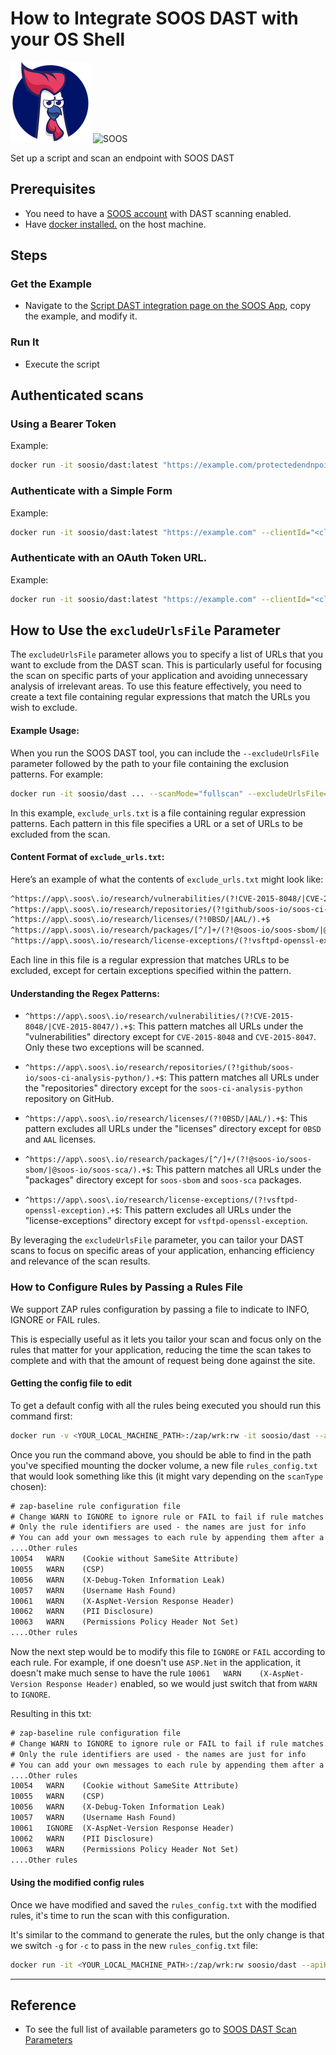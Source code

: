 # How to Integrate SOOS DAST with your OS Shell


<div>
<img src="../assets/img/SOOS-Icon.png" alt="SOOS" width="128" height="128">
<img src="../assets/img/shell.png" alt="SOOS" width="128" height="128">
</div>

Set up a script and scan an endpoint with SOOS DAST

## Prerequisites

- You need to have a [SOOS account](https://app.soos.io/register) with DAST scanning enabled.
- Have [docker installed.](https://docs.docker.com/get-docker/) on the host machine.

## Steps

### **Get the Example**

* Navigate to the [Script DAST integration page on the SOOS App](https://app.soos.io/integrate/dast?id=script), copy the example, and modify it.

### **Run It**

* Execute the script

## Authenticated scans

### Using a Bearer Token

Example:

``` bash
docker run -it soosio/dast:latest "https://example.com/protectedendnpoint" --clientId="<client_id>" --apiKey="<api_key>" --projectName="<project_name>" --bearerToken="token-value"
```


### Authenticate with a Simple Form

Example:

``` bash
docker run -it soosio/dast:latest "https://example.com" --clientId="<client_id>" --apiKey="<api_key>" --projectName="<project_name>" --authLoginURL="https://example.com/login" --authUsername="username" --authPassword="password" --authUsernameField="userName" --authPasswordField="password" --authSubmitField="login"
```


### Authenticate with an OAuth Token URL.

Example:

``` bash
docker run -it soosio/dast:latest "https://example.com" --clientId="<client_id>" --apiKey="<api_key>" --projectName="<project_name>" --oauthTokenUrl="https://example.com/token" --oauthParameters="client_id:value, client_secret:value, grant_type:value"
```

## How to Use the `excludeUrlsFile` Parameter

The `excludeUrlsFile` parameter allows you to specify a list of URLs that you want to exclude from the DAST scan. This is particularly useful for focusing the scan on specific parts of your application and avoiding unnecessary analysis of irrelevant areas. To use this feature effectively, you need to create a text file containing regular expressions that match the URLs you wish to exclude.

#### Example Usage:

When you run the SOOS DAST tool, you can include the `--excludeUrlsFile` parameter followed by the path to your file containing the exclusion patterns. For example:

```bash
docker run -it soosio/dast ... --scanMode="fullscan" --excludeUrlsFile="exclude_urls.txt"
```

In this example, `exclude_urls.txt` is a file containing regular expression patterns. Each pattern in this file specifies a URL or a set of URLs to be excluded from the scan.

#### Content Format of `exclude_urls.txt`:

Here’s an example of what the contents of `exclude_urls.txt` might look like:

```txt
^https://app\.soos\.io/research/vulnerabilities/(?!CVE-2015-8048/|CVE-2015-8047/).+$
^https://app\.soos\.io/research/repositories/(?!github/soos-io/soos-ci-analysis-python/).+$
^https://app\.soos\.io/research/licenses/(?!0BSD/|AAL/).+$
^https://app\.soos\.io/research/packages/[^/]+/(?!@soos-io/soos-sbom/|@soos-io/soos-sca/).+$
^https://app\.soos\.io/research/license-exceptions/(?!vsftpd-openssl-exception).+$
```

Each line in this file is a regular expression that matches URLs to be excluded, except for certain exceptions specified within the pattern.

#### Understanding the Regex Patterns:

- `^https://app\.soos\.io/research/vulnerabilities/(?!CVE-2015-8048/|CVE-2015-8047/).+$`: This pattern matches all URLs under the "vulnerabilities" directory except for `CVE-2015-8048` and `CVE-2015-8047`. Only these two exceptions will be scanned.
  
- `^https://app\.soos\.io/research/repositories/(?!github/soos-io/soos-ci-analysis-python/).+$`: This pattern matches all URLs under the "repositories" directory except for the `soos-ci-analysis-python` repository on GitHub.

- `^https://app\.soos\.io/research/licenses/(?!0BSD/|AAL/).+$`: This pattern excludes all URLs under the "licenses" directory except for `0BSD` and `AAL` licenses.

- `^https://app\.soos\.io/research/packages/[^/]+/(?!@soos-io/soos-sbom/|@soos-io/soos-sca/).+$`: This pattern matches all URLs under the "packages" directory except for `soos-sbom` and `soos-sca` packages.

- `^https://app\.soos\.io/research/license-exceptions/(?!vsftpd-openssl-exception).+$`: This pattern excludes all URLs under the "license-exceptions" directory except for `vsftpd-openssl-exception`.

By leveraging the `excludeUrlsFile` parameter, you can tailor your DAST scans to focus on specific areas of your application, enhancing efficiency and relevance of the scan results.

### How to Configure Rules by Passing a Rules File

We support ZAP rules configuration by passing a file to indicate to INFO, IGNORE or FAIL rules.

This is especially useful as it lets you tailor your scan and focus only on the rules that matter for your application, reducing the time the scan takes to complete and with that the amount of request being done against the site.

#### Getting the config file to edit

To get a default config with all the rules being executed you should run this command first:

```bash
docker run -v <YOUR_LOCAL_MACHINE_PATH>:/zap/wrk:rw -it soosio/dast --apiKey=<<api_key>> --clientId=<<client_id>> --projectName=<<project_name>>   --otherOptions="-g rules_config.txt" <TARGET_URL>
```

Once you run the command above, you should be able to find in the path you've specified mounting the docker volume, a new file `rules_config.txt` that would look something like this (it might vary depending on the `scanType` chosen):

```rules_config.txt
# zap-baseline rule configuration file
# Change WARN to IGNORE to ignore rule or FAIL to fail if rule matches
# Only the rule identifiers are used - the names are just for info
# You can add your own messages to each rule by appending them after a tab on each line.
....Other rules
10054	WARN	(Cookie without SameSite Attribute)
10055	WARN	(CSP)
10056	WARN	(X-Debug-Token Information Leak)
10057	WARN	(Username Hash Found)
10061	WARN	(X-AspNet-Version Response Header)
10062	WARN	(PII Disclosure)
10063	WARN	(Permissions Policy Header Not Set)
....Other rules
```

Now the next step would be to modify this file to `IGNORE` or `FAIL` according to each rule. For example, if one doesn't use `ASP.Net` in the application, it doesn't make much sense to have the rule `10061	WARN	(X-AspNet-Version Response Header)` enabled, so we would just switch that from `WARN` to `IGNORE`.

Resulting in this txt:

```rules_config.txt
# zap-baseline rule configuration file
# Change WARN to IGNORE to ignore rule or FAIL to fail if rule matches
# Only the rule identifiers are used - the names are just for info
# You can add your own messages to each rule by appending them after a tab on each line.
....Other rules
10054	WARN	(Cookie without SameSite Attribute)
10055	WARN	(CSP)
10056	WARN	(X-Debug-Token Information Leak)
10057	WARN	(Username Hash Found)
10061	IGNORE	(X-AspNet-Version Response Header)
10062	WARN	(PII Disclosure)
10063	WARN	(Permissions Policy Header Not Set)
....Other rules
```

#### Using the modified config rules

Once we have modified and saved the `rules_config.txt` with the modified rules, it's time to run the scan with this configuration.

It's similar to the command to generate the rules, but the only change is that we switch `-g` for `-c` to pass in the new `rules_config.txt` file:

```bash
docker run -it <YOUR_LOCAL_MACHINE_PATH>:/zap/wrk:rw soosio/dast --apiKey=<<api_key>> --clientId=<<client_id>> --projectName=<<project_name>> --otherOptions="-c rules_config.txt" <TARGET_URL>
```

---

## Reference
* To see the full list of available parameters go to [SOOS DAST Scan Parameters](https://github.com/soos-io/soos-dast#parameters)
